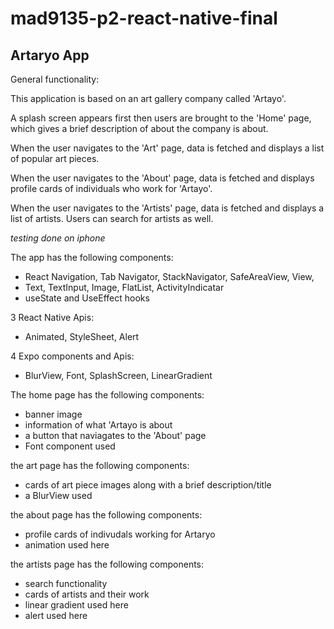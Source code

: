 # mad9135-p2-react-native-final
## Artaryo App

General functionality: 

This application is based on an art gallery company called 'Artayo'. 

A splash screen appears first then users are brought to the 'Home' page,
which gives a brief description of about the company is about. 

When the user navigates to the 'Art' page, data is fetched and displays a list of popular art pieces. 

When the user navigates to the 'About' page, data is fetched and displays profile cards of individuals who work for 'Artayo'. 

When the user navigates to the 'Artists' page, data is fetched and displays a list of artists. Users can search 
for artists as well. 

*testing done on iphone*


The app has the following components:
- React Navigation, Tab Navigator, StackNavigator, SafeAreaView, View, 
- Text, TextInput, Image, FlatList, ActivityIndicatar
- useState and UseEffect hooks

3 React Native Apis:
- Animated, StyleSheet, Alert 

4 Expo components and Apis:
- BlurView, Font, SplashScreen, LinearGradient 

The home page has the following components:
- banner image 
- information of what 'Artayo is about
- a button that naviagates to the 'About' page 
- Font component used 


the art page has the following components:
- cards of art piece images along with a brief description/title 
- a BlurView used 

the about page has the following components:
- profile cards of indivudals working for Artaryo
- animation used here 

the artists page has the following components:
- search functionality
- cards of artists and their work 
- linear gradient used here 
- alert used here 


